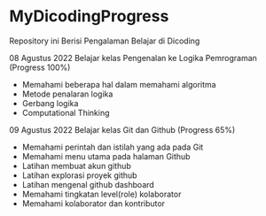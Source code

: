 # MyDicodingProgress
Repository ini Berisi Pengalaman Belajar di Dicoding

08 Agustus 2022
Belajar kelas Pengenalan ke Logika Pemrograman (Progress 100%)
* Memahami beberapa hal dalam memahami algoritma
* Metode penalaran logika
* Gerbang logika
* Computational Thinking

09 Agustus 2022
Belajar kelas Git dan Github (Progress 65%)
* Memahami perintah dan istilah yang ada pada Git
* Memahami menu utama pada halaman Github
* Latihan membuat akun github
* Latihan explorasi proyek github
* Latihan mengenal github dashboard
* Memahami tingkatan level(role) kolaborator
* Memahami kolaborator dan kontributor

